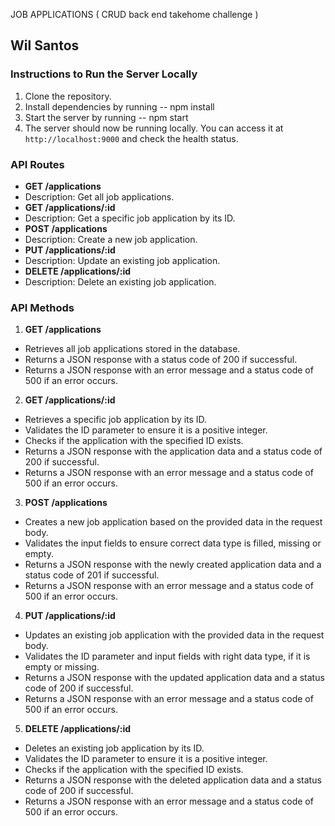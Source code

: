  JOB APPLICATIONS ( CRUD back end takehome challenge )


## Wil Santos


### Instructions to Run the Server Locally

1. Clone the repository.
2. Install dependencies by running -- npm install
3. Start the server by running -- npm start
4. The server should now be running locally. You can access it at `http://localhost:9000` and check the health status.

### API Routes

- **GET /applications**
- Description: Get all job applications.
- **GET /applications/:id**
- Description: Get a specific job application by its ID.
- **POST /applications**
- Description: Create a new job application.
- **PUT /applications/:id**
- Description: Update an existing job application.
- **DELETE /applications/:id**
- Description: Delete an existing job application.

### API Methods

1. **GET /applications**
- Retrieves all job applications stored in the database.
- Returns a JSON response with a status code of 200 if successful.
- Returns a JSON response with an error message and a status code of 500 if an error occurs.

2. **GET /applications/:id**
- Retrieves a specific job application by its ID.
- Validates the ID parameter to ensure it is a positive integer.
- Checks if the application with the specified ID exists.
- Returns a JSON response with the application data and a status code of 200 if successful.
- Returns a JSON response with an error message and a status code of 500 if an error occurs.

3. **POST /applications**
- Creates a new job application based on the provided data in the request body.
- Validates the input fields to ensure correct data type is filled, missing or empty.
- Returns a JSON response with the newly created application data and a status code of 201   if successful.
- Returns a JSON response with an error message and a status code of 500 if an error occurs.

4. **PUT /applications/:id**
- Updates an existing job application with the provided data in the request body.
- Validates the ID parameter and input fields with right data type, if it is empty or missing.
- Returns a JSON response with the updated application data and a status code of 200 if successful.
- Returns a JSON response with an error message and a status code of 500 if an error occurs.

5. **DELETE /applications/:id**
- Deletes an existing job application by its ID.
- Validates the ID parameter to ensure it is a positive integer.
- Checks if the application with the specified ID exists.
- Returns a JSON response with the deleted application data and a status code of 200 if successful.
- Returns a JSON response with an error message and a status code of 500 if an error occurs.



